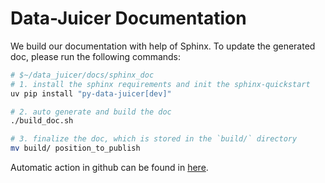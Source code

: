# Data-Juicer Documentation

We build our documentation with help of Sphinx.
To update the generated
doc, please run the following commands:

```bash
# $~/data_juicer/docs/sphinx_doc
# 1. install the sphinx requirements and init the sphinx-quickstart
uv pip install "py-data-juicer[dev]"

# 2. auto generate and build the doc
./build_doc.sh

# 3. finalize the doc, which is stored in the `build/` directory
mv build/ position_to_publish
```

Automatic action in github can be found in [here](https://github.com/modelscope/data-juicer/blob/main/.github/workflows/deploy_sphinx_docs.yml).